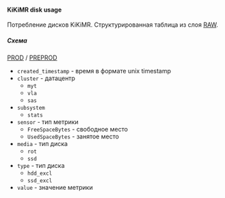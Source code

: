#### KiKiMR disk usage

Потребление дисков KiKiMR. Структурированная таблица из слоя [RAW](../../../raw/yt/solomon/kikimr_disk_used_space/README.md).

##### Схема

[PROD](https://yt.yandex-team.ru/hahn/navigation?path=//home/cloud-dwh/data/prod/ods/nbs/kikimr_disk_used_space)
/ [PREPROD](https://yt.yandex-team.ru/hahn/navigation?path=//home/cloud-dwh/data/preprod/ods/nbs/kikimr_disk_used_space)

* `created_timestamp` - время в формате unix timestamp
* `cluster` - датацентр
    * `myt`
    * `vla`
    * `sas`
* `subsystem`
    * `stats`
* `sensor` - тип метрики
    * `FreeSpaceBytes` - свободное место
    * `UsedSpaceBytes` - занятое место
* `media` - тип диска
    * `rot`
    * `ssd`
* `type` - тип диска
    * `hdd_excl`
    * `ssd_excl`
* `value` - значение метрики

